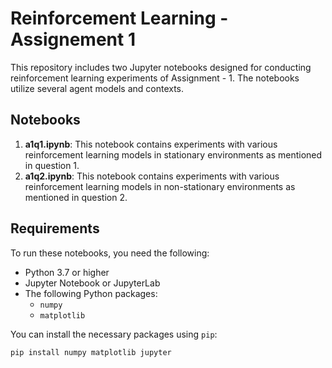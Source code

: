 # Reinforcement Learning - Assignement 1

This repository includes two Jupyter notebooks designed for conducting reinforcement learning experiments of Assignment - 1. The notebooks utilize several agent models and contexts.

## Notebooks

1. **a1q1.ipynb**: This notebook contains experiments with various reinforcement learning models in stationary environments as mentioned in question 1.
2. **a1q2.ipynb**: This notebook contains experiments with various reinforcement learning models in non-stationary environments as mentioned in question 2.

## Requirements

To run these notebooks, you need the following:

- Python 3.7 or higher
- Jupyter Notebook or JupyterLab
- The following Python packages:
  - `numpy`
  - `matplotlib`

You can install the necessary packages using `pip`:

```bash
pip install numpy matplotlib jupyter
```
